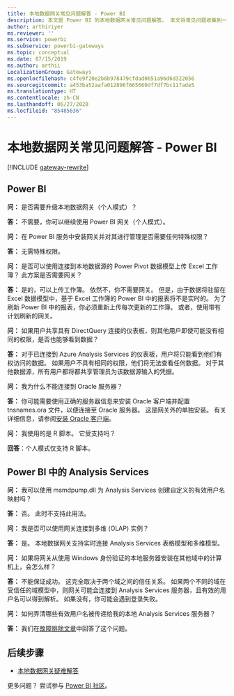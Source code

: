 ```yaml
---
title: 本地数据网关常见问题解答 - Power BI
description: 本文是 Power BI 的本地数据网关常见问题解答。 本文将常见问题收集到一处，供 Power BI 中所用网关使用。
author: arthiriyer
ms.reviewer: ''
ms.service: powerbi
ms.subservice: powerbi-gateways
ms.topic: conceptual
ms.date: 07/15/2019
ms.author: arthii
LocalizationGroup: Gateways
ms.openlocfilehash: c4fe9f20e2b6b978479cfdad0651a96d6d322056
ms.sourcegitcommit: a453ba52aafa012896f665660df7df7bc117ade5
ms.translationtype: HT
ms.contentlocale: zh-CN
ms.lasthandoff: 06/27/2020
ms.locfileid: "85485636"
---
```

# <a name="on-premises-data-gateway-faq---power-bi"></a>本地数据网关常见问题解答 - Power BI

[!INCLUDE [gateway-rewrite](../includes/gateway-rewrite.md)]

## <a name="power-bi"></a>Power BI

**问：** 是否需要升级本地数据网关（个人模式）？

**答：** 不需要，你可以继续使用 Power BI 网关（个人模式）。

**问：** 在 Power BI 服务中安装网关并对其进行管理是否需要任何特殊权限？

**答：** 无需特殊权限。

**问：** 是否可以使用连接到本地数据源的 Power Pivot 数据模型上传 Excel 工作簿？ 此方案是否需要网关？ 

**答：** 是的，可以上传工作簿。 依然不，你不需要网关。 但是，由于数据将驻留在 Excel 数据模型中，基于 Excel 工作簿的 Power BI 中的报表将不是实时的。 为了刷新 Power BI 中的报表，你必须重新上传每次更新的工作簿。 或者，使用带有计划刷新的网关。

**问：** 如果用户共享具有 DirectQuery 连接的仪表板，则其他用户即使可能没有相同的权限，是否也能够看到数据？ 

**答：** 对于已连接到 Azure Analysis Services 的仪表板，用户将只能看到他们有权访问的数据。 如果用户不具有相同的权限，他们将无法查看任何数据。 对于其他数据源，所有用户都将都共享管理员为该数据源输入的凭据。

**问：** 我为什么不能连接到 Oracle 服务器？ 

**答：** 你可能需要使用正确的服务器信息来安装 Oracle 客户端并配置 tnsnames.ora 文件，以便连接至 Oracle 服务器。 这是网关外的单独安装。 有关详细信息，请参阅[安装 Oracle 客户端](service-gateway-onprem-manage-oracle.md#install-the-oracle-client)。

**问：** 我使用的是 R 脚本。 它受支持吗？

**回答**：个人模式仅支持 R 脚本。

## <a name="analysis-services-in-power-bi"></a>Power BI 中的 Analysis Services

**问：** 我可以使用 msmdpump.dll 为 Analysis Services 创建自定义的有效用户名映射吗？ 

**答：** 否。 此时不支持此用法。

**问：** 我是否可以使用网关连接到多维 (OLAP) 实例？ 

**答：** 是。 本地数据网关支持实时连接 Analysis Services 表格模型和多维模型。

**问：** 如果将网关从使用 Windows 身份验证的本地服务器安装在其他域中的计算机上，会怎么样？ 

**答：** 不能保证成功。 这完全取决于两个域之间的信任关系。 如果两个不同的域在受信任的域模型中，则网关可能会连接到 Analysis Services 服务器，且有效的用户名可以得到解析。 如果没有，你可能会遇到登录失败。

**问：** 如何弄清哪些有效用户名被传递给我的本地 Analysis Services 服务器？ 

**答：** 我们在[故障排除文章](service-gateway-onprem-tshoot.md)中回答了这个问题。

## <a name="next-steps"></a>后续步骤

* [本地数据网关疑难解答](/data-integration/gateway/service-gateway-tshoot)

更多问题？ 尝试参与 [Power BI 社区](https://community.powerbi.com/)。
